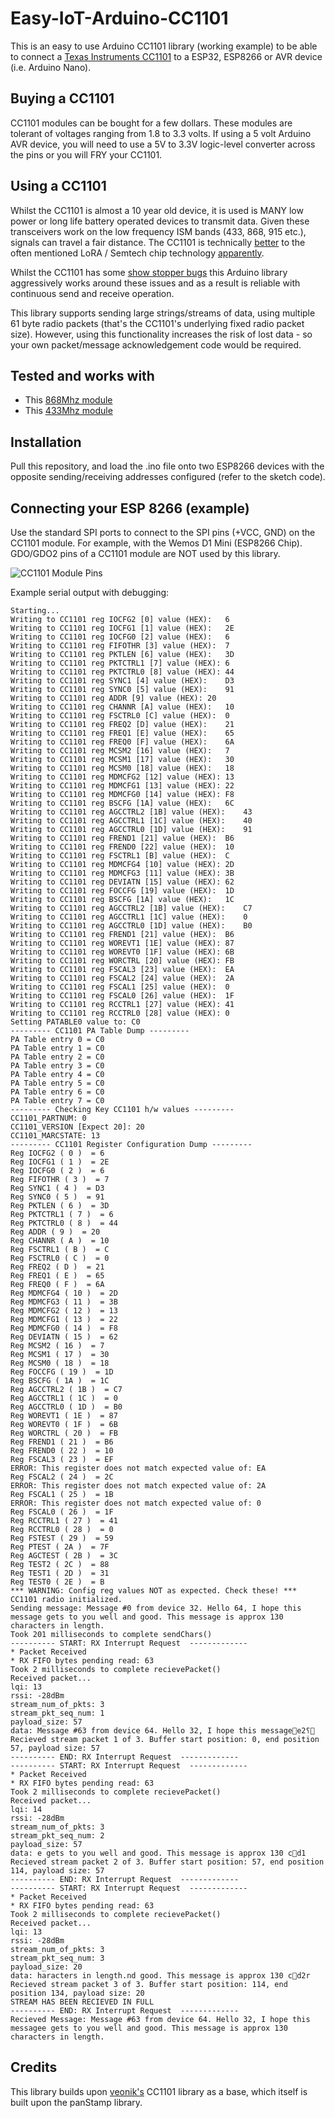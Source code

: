 # Easy-IoT-Arduino-CC1101

This is an easy to use Arduino CC1101 library (working example) to be able to connect a [Texas Instruments CC1101](http://www.ti.com/product/CC1101) to a ESP32, ESP8266 or AVR device (i.e. Arduino Nano).

## Buying a CC1101

CC1101 modules can be bought for a few dollars. These modules are tolerant of voltages ranging from 1.8 to 3.3 volts. If using a 5 volt Arduino AVR device, you will need to use a 5V to 3.3V logic-level converter across the pins or you will FRY your CC1101.

## Using a CC1101

Whilst the CC1101 is almost a 10 year old device, it is used is MANY low power or long life battery operated devices to transmit data. Given these transceivers work on the low frequency ISM bands (433, 868, 915 etc.), signals can travel a fair distance. The CC1101 is technically [better](https://www.youtube.com/watch?v=7zLUYswu3Ek) to the often mentioned LoRA / Semtech chip technology [apparently](https://e2e.ti.com/support/wireless-connectivity/sub-1-ghz/f/156/t/343273?Semtech-LoRa-vs-Performance-line-TI#).

Whilst the CC1101 has some [show stopper bugs](http://www.ti.com/lit/er/swrz020e/swrz020e.pdf) this Arduino library aggressively works around these issues and as a result is reliable with continuous send and receive operation. 

This library supports sending large strings/streams of data, using multiple 61 byte radio packets (that's the CC1101's underlying fixed radio packet size). However, using this functionality increases the risk of lost data - so your own packet/message acknowledgement code would be required. 

## Tested and works with
* This [868Mhz module](https://www.aliexpress.com/item/CC1101-Wireless-Module-Long-Distance-Transmission-Antenna-868MHZ-M115/32635393463.html)
* This [433Mhz module](https://www.aliexpress.com/item/32855767133.html)

## Installation

Pull this repository, and load the .ino file onto two ESP8266 devices with the opposite sending/receiving addresses configured (refer to the sketch code).

## Connecting your ESP 8266 (example)

Use the standard SPI ports to connect to the SPI pins (+VCC, GND) on the CC1101 module. For example, with the Wemos D1 Mini (ESP8266 Chip). GDO/GDO2 pins of a CC1101 module are NOT used by this library.

![CC1101 Module Pins](CC1101-WemosD1Mini-Pins.jpg)



Example serial output with debugging:
```
Starting...
Writing to CC1101 reg IOCFG2 [0] value (HEX):	6
Writing to CC1101 reg IOCFG1 [1] value (HEX):	2E
Writing to CC1101 reg IOCFG0 [2] value (HEX):	6
Writing to CC1101 reg FIFOTHR [3] value (HEX):	7
Writing to CC1101 reg PKTLEN [6] value (HEX):	3D
Writing to CC1101 reg PKTCTRL1 [7] value (HEX):	6
Writing to CC1101 reg PKTCTRL0 [8] value (HEX):	44
Writing to CC1101 reg SYNC1 [4] value (HEX):	D3
Writing to CC1101 reg SYNC0 [5] value (HEX):	91
Writing to CC1101 reg ADDR [9] value (HEX):	20
Writing to CC1101 reg CHANNR [A] value (HEX):	10
Writing to CC1101 reg FSCTRL0 [C] value (HEX):	0
Writing to CC1101 reg FREQ2 [D] value (HEX):	21
Writing to CC1101 reg FREQ1 [E] value (HEX):	65
Writing to CC1101 reg FREQ0 [F] value (HEX):	6A
Writing to CC1101 reg MCSM2 [16] value (HEX):	7
Writing to CC1101 reg MCSM1 [17] value (HEX):	30
Writing to CC1101 reg MCSM0 [18] value (HEX):	18
Writing to CC1101 reg MDMCFG2 [12] value (HEX):	13
Writing to CC1101 reg MDMCFG1 [13] value (HEX):	22
Writing to CC1101 reg MDMCFG0 [14] value (HEX):	F8
Writing to CC1101 reg BSCFG [1A] value (HEX):	6C
Writing to CC1101 reg AGCCTRL2 [1B] value (HEX):	43
Writing to CC1101 reg AGCCTRL1 [1C] value (HEX):	40
Writing to CC1101 reg AGCCTRL0 [1D] value (HEX):	91
Writing to CC1101 reg FREND1 [21] value (HEX):	B6
Writing to CC1101 reg FREND0 [22] value (HEX):	10
Writing to CC1101 reg FSCTRL1 [B] value (HEX):	C
Writing to CC1101 reg MDMCFG4 [10] value (HEX):	2D
Writing to CC1101 reg MDMCFG3 [11] value (HEX):	3B
Writing to CC1101 reg DEVIATN [15] value (HEX):	62
Writing to CC1101 reg FOCCFG [19] value (HEX):	1D
Writing to CC1101 reg BSCFG [1A] value (HEX):	1C
Writing to CC1101 reg AGCCTRL2 [1B] value (HEX):	C7
Writing to CC1101 reg AGCCTRL1 [1C] value (HEX):	0
Writing to CC1101 reg AGCCTRL0 [1D] value (HEX):	B0
Writing to CC1101 reg FREND1 [21] value (HEX):	B6
Writing to CC1101 reg WOREVT1 [1E] value (HEX):	87
Writing to CC1101 reg WOREVT0 [1F] value (HEX):	6B
Writing to CC1101 reg WORCTRL [20] value (HEX):	FB
Writing to CC1101 reg FSCAL3 [23] value (HEX):	EA
Writing to CC1101 reg FSCAL2 [24] value (HEX):	2A
Writing to CC1101 reg FSCAL1 [25] value (HEX):	0
Writing to CC1101 reg FSCAL0 [26] value (HEX):	1F
Writing to CC1101 reg RCCTRL1 [27] value (HEX):	41
Writing to CC1101 reg RCCTRL0 [28] value (HEX):	0
Setting PATABLE0 value to: C0
--------- CC1101 PA Table Dump --------- 
PA Table entry 0 = C0
PA Table entry 1 = C0
PA Table entry 2 = C0
PA Table entry 3 = C0
PA Table entry 4 = C0
PA Table entry 5 = C0
PA Table entry 6 = C0
PA Table entry 7 = C0
--------- Checking Key CC1101 h/w values --------- 
CC1101_PARTNUM: 0
CC1101_VERSION [Expect 20]: 20
CC1101_MARCSTATE: 13
--------- CC1101 Register Configuration Dump --------- 
Reg IOCFG2 ( 0 )  = 6
Reg IOCFG1 ( 1 )  = 2E
Reg IOCFG0 ( 2 )  = 6
Reg FIFOTHR ( 3 )  = 7
Reg SYNC1 ( 4 )  = D3
Reg SYNC0 ( 5 )  = 91
Reg PKTLEN ( 6 )  = 3D
Reg PKTCTRL1 ( 7 )  = 6
Reg PKTCTRL0 ( 8 )  = 44
Reg ADDR ( 9 )  = 20
Reg CHANNR ( A )  = 10
Reg FSCTRL1 ( B )  = C
Reg FSCTRL0 ( C )  = 0
Reg FREQ2 ( D )  = 21
Reg FREQ1 ( E )  = 65
Reg FREQ0 ( F )  = 6A
Reg MDMCFG4 ( 10 )  = 2D
Reg MDMCFG3 ( 11 )  = 3B
Reg MDMCFG2 ( 12 )  = 13
Reg MDMCFG1 ( 13 )  = 22
Reg MDMCFG0 ( 14 )  = F8
Reg DEVIATN ( 15 )  = 62
Reg MCSM2 ( 16 )  = 7
Reg MCSM1 ( 17 )  = 30
Reg MCSM0 ( 18 )  = 18
Reg FOCCFG ( 19 )  = 1D
Reg BSCFG ( 1A )  = 1C
Reg AGCCTRL2 ( 1B )  = C7
Reg AGCCTRL1 ( 1C )  = 0
Reg AGCCTRL0 ( 1D )  = B0
Reg WOREVT1 ( 1E )  = 87
Reg WOREVT0 ( 1F )  = 6B
Reg WORCTRL ( 20 )  = FB
Reg FREND1 ( 21 )  = B6
Reg FREND0 ( 22 )  = 10
Reg FSCAL3 ( 23 )  = EF
ERROR: This register does not match expected value of: EA
Reg FSCAL2 ( 24 )  = 2C
ERROR: This register does not match expected value of: 2A
Reg FSCAL1 ( 25 )  = 1B
ERROR: This register does not match expected value of: 0
Reg FSCAL0 ( 26 )  = 1F
Reg RCCTRL1 ( 27 )  = 41
Reg RCCTRL0 ( 28 )  = 0
Reg FSTEST ( 29 )  = 59
Reg PTEST ( 2A )  = 7F
Reg AGCTEST ( 2B )  = 3C
Reg TEST2 ( 2C )  = 88
Reg TEST1 ( 2D )  = 31
Reg TEST0 ( 2E )  = B
*** WARNING: Config reg values NOT as expected. Check these! ***
CC1101 radio initialized.
Sending message: Message #0 from device 32. Hello 64, I hope this message gets to you well and good. This message is approx 130 characters in length.
Took 201 milliseconds to complete sendChars()
---------- START: RX Interrupt Request  -------------
* Packet Received
* RX FIFO bytes pending read: 63
Took 2 milliseconds to complete recievePacket()
Received packet...
lqi: 13
rssi: -28dBm
stream_num_of_pkts: 3
stream_pkt_seq_num: 1
payload_size: 57
data: Message #63 from device 64. Hello 32, I hope this messagee2⸮
Recieved stream packet 1 of 3. Buffer start position: 0, end position 57, payload size: 57
---------- END: RX Interrupt Request  -------------
---------- START: RX Interrupt Request  -------------
* Packet Received
* RX FIFO bytes pending read: 63
Took 2 milliseconds to complete recievePacket()
Received packet...
lqi: 14
rssi: -28dBm
stream_num_of_pkts: 3
stream_pkt_seq_num: 2
payload_size: 57
data: e gets to you well and good. This message is approx 130 cd1
Recieved stream packet 2 of 3. Buffer start position: 57, end position 114, payload size: 57
---------- END: RX Interrupt Request  -------------
---------- START: RX Interrupt Request  -------------
* Packet Received
* RX FIFO bytes pending read: 63
Took 2 milliseconds to complete recievePacket()
Received packet...
lqi: 13
rssi: -28dBm
stream_num_of_pkts: 3
stream_pkt_seq_num: 3
payload_size: 20
data: haracters in length.nd good. This message is approx 130 cd2r
Recieved stream packet 3 of 3. Buffer start position: 114, end position 134, payload size: 20
STREAM HAS BEEN RECIEVED IN FULL
---------- END: RX Interrupt Request  -------------
Recieved Message: Message #63 from device 64. Hello 32, I hope this messagee gets to you well and good. This message is approx 130 characters in length.

```

## Credits

This library builds upon [veonik's](https://github.com/veonik/arduino-cc1101) CC1101 library as a base, which itself is built upon the panStamp library.

